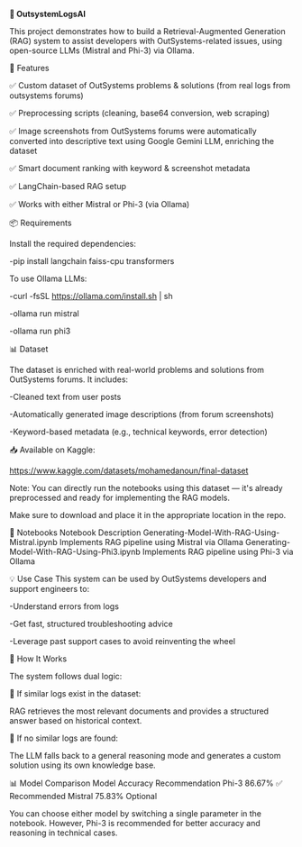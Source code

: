 **🧠 OutsystemLogsAI**

This project demonstrates how to build a Retrieval-Augmented Generation (RAG) system to assist developers with OutSystems-related issues, using open-source LLMs (Mistral and Phi-3) via Ollama.

🚀 Features

✅ Custom dataset of OutSystems problems & solutions (from real logs from outsystems forums)

✅ Preprocessing scripts (cleaning, base64 conversion, web scraping)

✅ Image screenshots from OutSystems forums were automatically converted into descriptive text using Google Gemini LLM, enriching the dataset

✅ Smart document ranking with keyword & screenshot metadata

✅ LangChain-based RAG setup

✅ Works with either Mistral or Phi-3 (via Ollama)

📦 Requirements

Install the required dependencies:

-pip install langchain faiss-cpu transformers

To use Ollama LLMs:


-curl -fsSL https://ollama.com/install.sh | sh

-ollama run mistral

-ollama run phi3

📊 Dataset

The dataset is enriched with real-world problems and solutions from OutSystems forums. It includes:

-Cleaned text from user posts

-Automatically generated image descriptions (from forum screenshots)

-Keyword-based metadata (e.g., technical keywords, error detection)

📥 Available on Kaggle:

https://www.kaggle.com/datasets/mohamedanoun/final-dataset

Note: You can directly run the notebooks using this dataset — it's already preprocessed and ready for implementing the RAG models.

Make sure to download and place it in the appropriate location in the repo.

🧪 Notebooks
Notebook                                              	Description
Generating-Model-With-RAG-Using-Mistral.ipynb	          Implements RAG pipeline using Mistral via Ollama
Generating-Model-With-RAG-Using-Phi3.ipynb	            Implements RAG pipeline using Phi-3 via Ollama

💡 Use Case
This system can be used by OutSystems developers and support engineers to:

-Understand errors from logs

-Get fast, structured troubleshooting advice

-Leverage past support cases to avoid reinventing the wheel

🧠 How It Works

The system follows dual logic:

🧩 If similar logs exist in the dataset:

RAG retrieves the most relevant documents and provides a structured answer based on historical context.

🧠 If no similar logs are found:

The LLM falls back to a general reasoning mode and generates a custom solution using its own knowledge base.

📊 Model Comparison
Model	              Accuracy	            Recommendation
Phi-3	              86.67%	              ✅ Recommended
Mistral	            75.83%	               Optional

You can choose either model by switching a single parameter in the notebook.
However, Phi-3 is recommended for better accuracy and reasoning in technical cases.
